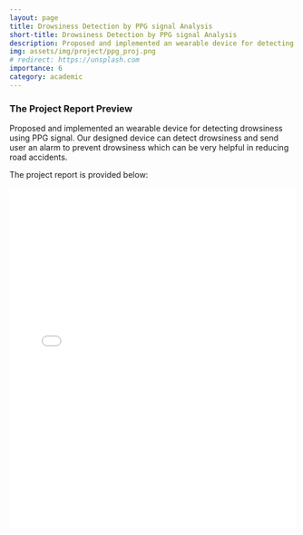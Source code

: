 ```yaml
---
layout: page
title: Drowsiness Detection by PPG signal Analysis
short-title: Drowsiness Detection by PPG signal Analysis
description: Proposed and implemented an wearable device for detecting drowsiness using PPG signal. Our designed device can detect drowsiness and send user an alarm to prevent drowsiness which can be very helpful in reducing road accidents.
img: assets/img/project/ppg_proj.png
# redirect: https://unsplash.com
importance: 6
category: academic
---
```


### The Project Report Preview
Proposed and implemented an wearable device for detecting drowsiness using PPG signal. Our designed device can detect drowsiness and send user an alarm to prevent drowsiness which can be very helpful in reducing road accidents.

The project report is provided below:
<iframe src="/assets/pdf/EEE_426_Drowsiness_Detection .pdf" width="100%" height="600px" frameborder="0">
    Your browser does not support PDFs. Please download the PDF to view it: <a href="/assets/my_pdf_file.pdf">Download PDF</a>.
</iframe>